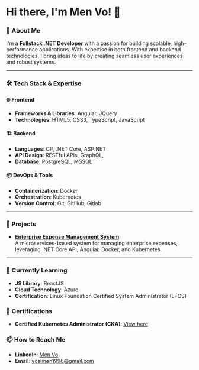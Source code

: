 # Hi there, I'm Men Vo! 👋

### 🚀 About Me
I'm a **Fullstack .NET Developer** with a passion for building scalable, high-performance applications. With expertise in both frontend and backend technologies, I bring ideas to life by creating seamless user experiences and robust systems.

---

### 🛠️ Tech Stack & Expertise

#### 🌐 Frontend
- **Frameworks & Libraries**: Angular, JQuery 
- **Technologies**: HTML5, CSS3, TypeScript, JavaScript 

#### 🏗️ Backend
- **Languages**: C#, .NET Core, ASP.NET  
- **API Design**: RESTful APIs, GraphQL, 
- **Database**: PostgreSQL, MSSQL  

#### 📦 DevOps & Tools
- **Containerization**: Docker  
- **Orchestration**: Kubernetes
- **Version Control**: Git, GitHub, Gitlab
  
---

### 📂 Projects
- **[Enterprise Expense Management System](https://github.com/menvs/Practical.EEMSystem)**  
   A microservices-based system for managing enterprise expenses, leveraging .NET Core API, Angular, Docker, and Kubernetes.
---

### 🌱 Currently Learning
- **JS Library**: ReactJS
- **Cloud Technology**: Azure
- **Certification**: Linux Foundation Certified System Administrator (LFCS)

### 🏅 Certifications
- **Certified Kubernetes Administrator (CKA)**: [View here](https://ti-user-certificates.s3.amazonaws.com/e0df7fbf-a057-42af-8a1f-590912be5460/9fea63a4-4d03-49dd-ad1a-291b2a1c8baa-mn-v-s-8ed29a0c-8178-4d1d-a1ee-8db3834cc358-certificate.pdf)

### 📫 How to Reach Me
- **LinkedIn**: [Men Vo](https://www.linkedin.com/in/menvs)  
- **Email**: [vosimen1996@gmail.com](mailto:vosimen1996@gmail.com)
